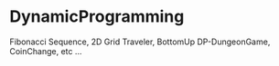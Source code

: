 # DynamicProgramming
 Fibonacci Sequence,
 2D Grid Traveler,
 BottomUp DP-DungeonGame,
 CoinChange,
 etc ...
